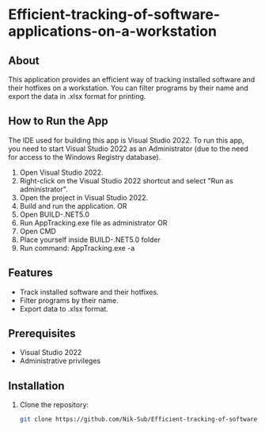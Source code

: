 # Efficient-tracking-of-software-applications-on-a-workstation

## About
This application provides an efficient way of tracking installed software and their hotfixes on a workstation. You can filter programs by their name and export the data in .xlsx format for printing.

## How to Run the App
The IDE used for building this app is Visual Studio 2022. To run this app, you need to start Visual Studio 2022 as an Administrator (due to the need for access to the Windows Registry database).

1. Open Visual Studio 2022.
2. Right-click on the Visual Studio 2022 shortcut and select "Run as administrator".
3. Open the project in Visual Studio 2022.
4. Build and run the application.
   OR
1. Open BUILD-.NET5.0
2. Run AppTracking.exe file as administrator
   OR
1. Open CMD
2. Place yourself inside BUILD-.NET5.0 folder
3. Run command:
      AppTracking.exe -a

## Features
- Track installed software and their hotfixes.
- Filter programs by their name.
- Export data to .xlsx format.

## Prerequisites
- Visual Studio 2022
- Administrative privileges

## Installation
1. Clone the repository:
   ```bash
   git clone https://github.com/Nik-Sub/Efficient-tracking-of-software-applications-on-a-workstation
